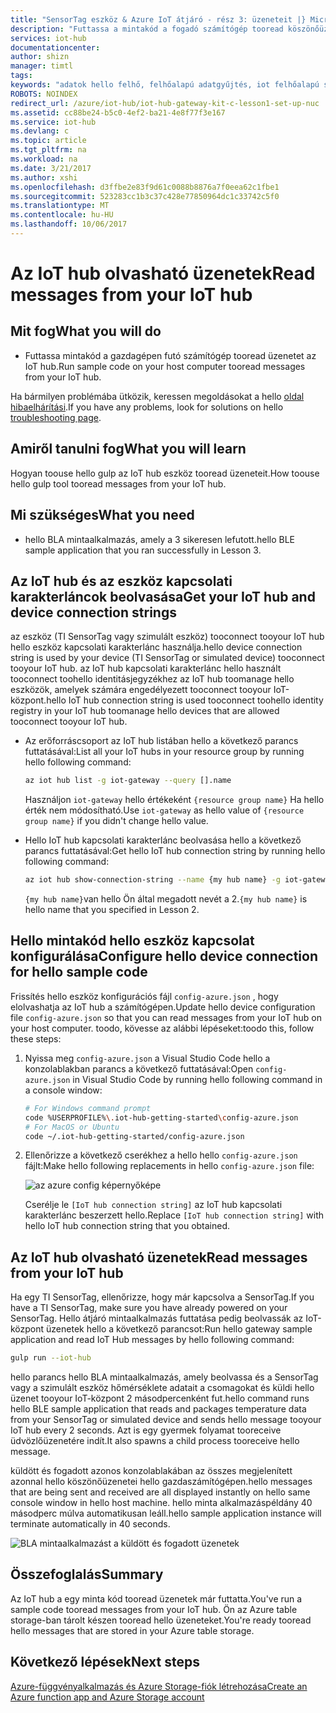 ```yaml
---
title: "SensorTag eszköz & Azure IoT átjáró - rész 3: üzeneteit |} Microsoft Docs"
description: "Futtassa a mintakód a fogadó számítógép tooread köszönőüzenetei az IoT hub."
services: iot-hub
documentationcenter: 
author: shizn
manager: timtl
tags: 
keywords: "adatok hello felhő, felhőalapú adatgyűjtés, iot felhőalapú szolgáltatás, az iot-adatok"
ROBOTS: NOINDEX
redirect_url: /azure/iot-hub/iot-hub-gateway-kit-c-lesson1-set-up-nuc
ms.assetid: cc88be24-b5c0-4ef2-ba21-4e8f77f3e167
ms.service: iot-hub
ms.devlang: c
ms.topic: article
ms.tgt_pltfrm: na
ms.workload: na
ms.date: 3/21/2017
ms.author: xshi
ms.openlocfilehash: d3ffbe2e83f9d61c0088b8876a7f0eea62c1fbe1
ms.sourcegitcommit: 523283cc1b3c37c428e77850964dc1c33742c5f0
ms.translationtype: MT
ms.contentlocale: hu-HU
ms.lasthandoff: 10/06/2017
---
```

# <a name="read-messages-from-your-iot-hub"></a><span data-ttu-id="204e9-104">Az IoT hub olvasható üzenetek</span><span class="sxs-lookup"><span data-stu-id="204e9-104">Read messages from your IoT hub</span></span>

## <a name="what-you-will-do"></a><span data-ttu-id="204e9-105">Mit fog</span><span class="sxs-lookup"><span data-stu-id="204e9-105">What you will do</span></span>

- <span data-ttu-id="204e9-106">Futtassa mintakód a gazdagépen futó számítógép tooread üzenetet az IoT hub.</span><span class="sxs-lookup"><span data-stu-id="204e9-106">Run sample code on your host computer tooread messages from your IoT hub.</span></span>

<span data-ttu-id="204e9-107">Ha bármilyen problémába ütközik, keressen megoldásokat a hello [oldal hibaelhárítási](iot-hub-gateway-kit-c-troubleshooting.md).</span><span class="sxs-lookup"><span data-stu-id="204e9-107">If you have any problems, look for solutions on hello [troubleshooting page](iot-hub-gateway-kit-c-troubleshooting.md).</span></span>

## <a name="what-you-will-learn"></a><span data-ttu-id="204e9-108">Amiről tanulni fog</span><span class="sxs-lookup"><span data-stu-id="204e9-108">What you will learn</span></span>

<span data-ttu-id="204e9-109">Hogyan toouse hello gulp az IoT hub eszköz tooread üzeneteit.</span><span class="sxs-lookup"><span data-stu-id="204e9-109">How toouse hello gulp tool tooread messages from your IoT hub.</span></span>

## <a name="what-you-need"></a><span data-ttu-id="204e9-110">Mi szükséges</span><span class="sxs-lookup"><span data-stu-id="204e9-110">What you need</span></span>

- <span data-ttu-id="204e9-111">hello BLA mintaalkalmazás, amely a 3 sikeresen lefutott.</span><span class="sxs-lookup"><span data-stu-id="204e9-111">hello BLE sample application that you ran successfully in Lesson 3.</span></span>

## <a name="get-your-iot-hub-and-device-connection-strings"></a><span data-ttu-id="204e9-112">Az IoT hub és az eszköz kapcsolati karakterláncok beolvasása</span><span class="sxs-lookup"><span data-stu-id="204e9-112">Get your IoT hub and device connection strings</span></span>

<span data-ttu-id="204e9-113">az eszköz (TI SensorTag vagy szimulált eszköz) tooconnect tooyour IoT hub hello eszköz kapcsolati karakterlánc használja.</span><span class="sxs-lookup"><span data-stu-id="204e9-113">hello device connection string is used by your device (TI SensorTag or simulated device) tooconnect tooyour IoT hub.</span></span> <span data-ttu-id="204e9-114">az IoT hub kapcsolati karakterlánc hello használt tooconnect toohello identitásjegyzékhez az IoT hub toomanage hello eszközök, amelyek számára engedélyezett tooconnect tooyour IoT-központ.</span><span class="sxs-lookup"><span data-stu-id="204e9-114">hello IoT hub connection string is used tooconnect toohello identity registry in your IoT hub toomanage hello devices that are allowed tooconnect tooyour IoT hub.</span></span>

- <span data-ttu-id="204e9-115">Az erőforráscsoport az IoT hub listában hello a következő parancs futtatásával:</span><span class="sxs-lookup"><span data-stu-id="204e9-115">List all your IoT hubs in your resource group by running hello following command:</span></span>

   ```bash
   az iot hub list -g iot-gateway --query [].name
   ```

   <span data-ttu-id="204e9-116">Használjon `iot-gateway` hello értékeként `{resource group name}` Ha hello érték nem módosítható.</span><span class="sxs-lookup"><span data-stu-id="204e9-116">Use `iot-gateway` as hello value of `{resource group name}` if you didn't change hello value.</span></span>
- <span data-ttu-id="204e9-117">Hello IoT hub kapcsolati karakterlánc beolvasása hello a következő parancs futtatásával:</span><span class="sxs-lookup"><span data-stu-id="204e9-117">Get hello IoT hub connection string by running hello following command:</span></span>

   ```bash
   az iot hub show-connection-string --name {my hub name} -g iot-gateway
   ```

   <span data-ttu-id="204e9-118">`{my hub name}`van hello Ön által megadott nevét a 2.</span><span class="sxs-lookup"><span data-stu-id="204e9-118">`{my hub name}` is hello name that you specified in Lesson 2.</span></span>

## <a name="configure-hello-device-connection-for-hello-sample-code"></a><span data-ttu-id="204e9-119">Hello mintakód hello eszköz kapcsolat konfigurálása</span><span class="sxs-lookup"><span data-stu-id="204e9-119">Configure hello device connection for hello sample code</span></span>

<span data-ttu-id="204e9-120">Frissítés hello eszköz konfigurációs fájl `config-azure.json` , hogy elolvashatja az IoT hub a számítógépen.</span><span class="sxs-lookup"><span data-stu-id="204e9-120">Update hello device configuration file `config-azure.json` so that you can read messages from your IoT hub on your host computer.</span></span> <span data-ttu-id="204e9-121">toodo, kövesse az alábbi lépéseket:</span><span class="sxs-lookup"><span data-stu-id="204e9-121">toodo this, follow these steps:</span></span>

1. <span data-ttu-id="204e9-122">Nyissa meg `config-azure.json` a Visual Studio Code hello a konzolablakban parancs a következő futtatásával:</span><span class="sxs-lookup"><span data-stu-id="204e9-122">Open `config-azure.json` in Visual Studio Code by running hello following command in a console window:</span></span>

   ```bash
   # For Windows command prompt
   code %USERPROFILE%\.iot-hub-getting-started\config-azure.json
   # For MacOS or Ubuntu
   code ~/.iot-hub-getting-started/config-azure.json
   ```

2. <span data-ttu-id="204e9-123">Ellenőrizze a következő cserékhez a hello hello `config-azure.json` fájlt:</span><span class="sxs-lookup"><span data-stu-id="204e9-123">Make hello following replacements in hello `config-azure.json` file:</span></span>

   ![az azure config képernyőképe](media/iot-hub-gateway-kit-lessons/lesson3/config_azure.png)

   <span data-ttu-id="204e9-125">Cserélje le `[IoT hub connection string]` az IoT hub kapcsolati karakterlánc beszerzett hello.</span><span class="sxs-lookup"><span data-stu-id="204e9-125">Replace `[IoT hub connection string]` with hello IoT hub connection string that you obtained.</span></span>

## <a name="read-messages-from-your-iot-hub"></a><span data-ttu-id="204e9-126">Az IoT hub olvasható üzenetek</span><span class="sxs-lookup"><span data-stu-id="204e9-126">Read messages from your IoT hub</span></span>

<span data-ttu-id="204e9-127">Ha egy TI SensorTag, ellenőrizze, hogy már kapcsolva a SensorTag.</span><span class="sxs-lookup"><span data-stu-id="204e9-127">If you have a TI SensorTag, make sure you have already powered on your SensorTag.</span></span> <span data-ttu-id="204e9-128">Hello átjáró mintaalkalmazás futtatása pedig beolvassák az IoT-központ üzenetek hello a következő parancsot:</span><span class="sxs-lookup"><span data-stu-id="204e9-128">Run hello gateway sample application and read IoT Hub messages by hello following command:</span></span>

```bash
gulp run --iot-hub
```

<span data-ttu-id="204e9-129">hello parancs hello BLA mintaalkalmazás, amely beolvassa és a SensorTag vagy a szimulált eszköz hőmérséklete adatait a csomagokat és küldi hello üzenet tooyour IoT-központ 2 másodpercenként fut.</span><span class="sxs-lookup"><span data-stu-id="204e9-129">hello command runs hello BLE sample application that reads and packages temperature data from your SensorTag or simulated device and sends hello message tooyour IoT hub every 2 seconds.</span></span> <span data-ttu-id="204e9-130">Azt is egy gyermek folyamat tooreceive üdvözlőüzenetére indít.</span><span class="sxs-lookup"><span data-stu-id="204e9-130">It also spawns a child process tooreceive hello message.</span></span>

<span data-ttu-id="204e9-131">küldött és fogadott azonos konzolablakában az összes megjelenített azonnal hello köszönőüzenetei hello gazdaszámítógépen.</span><span class="sxs-lookup"><span data-stu-id="204e9-131">hello messages that are being sent and received are all displayed instantly on hello same console window in hello host machine.</span></span> <span data-ttu-id="204e9-132">hello minta alkalmazáspéldány 40 másodperc múlva automatikusan leáll.</span><span class="sxs-lookup"><span data-stu-id="204e9-132">hello sample application instance will terminate automatically in 40 seconds.</span></span>

![BLA mintaalkalmazást a küldött és fogadott üzenetek](media/iot-hub-gateway-kit-lessons/lesson3/gulp_run_read_hub.png)

## <a name="summary"></a><span data-ttu-id="204e9-134">Összefoglalás</span><span class="sxs-lookup"><span data-stu-id="204e9-134">Summary</span></span>

<span data-ttu-id="204e9-135">Az IoT hub a egy minta kód tooread üzenetek már futtatta.</span><span class="sxs-lookup"><span data-stu-id="204e9-135">You've run a sample code tooread messages from your IoT hub.</span></span> <span data-ttu-id="204e9-136">Ön az Azure table storage-ban tárolt készen tooread hello üzeneteket.</span><span class="sxs-lookup"><span data-stu-id="204e9-136">You're ready tooread hello messages that are stored in your Azure table storage.</span></span>

## <a name="next-steps"></a><span data-ttu-id="204e9-137">Következő lépések</span><span class="sxs-lookup"><span data-stu-id="204e9-137">Next steps</span></span>
[<span data-ttu-id="204e9-138">Azure-függvényalkalmazás és Azure Storage-fiók létrehozása</span><span class="sxs-lookup"><span data-stu-id="204e9-138">Create an Azure function app and Azure Storage account</span></span>](iot-hub-gateway-kit-c-lesson4-deploy-resource-manager-template.md)


